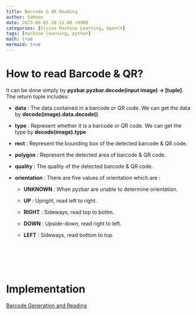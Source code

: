 ```yaml
---
title: Barcode & QR Reading
author: SeHoon
date: 2023-06-01 18:11:00 +0900
categories: [Vision Machine Learning, OpenCV]
tags: [machine learning, python]
math: true
mermaid: true
---
```


# How to read Barcode & QR?
It can be done simply by **pyzbar.pyzbar.decode(input image) -> [tuple]**.<br>
The return tuple includes:

+ **data** : The data contained in a barcode or QR code. We can get the data by **decode(image).data.decode()**

+ **type** : Represent whether it is a barcode or QR code. We can get the type by **decode(image).type**

+ **rect** : Represent the bounding box of the detected barcode & QR code.

+ **polygon** :  Represent the detected area of barcode & QR code.

+ **quality** : The quality of the detected barcode & QR code.

+ **orientation** : There are five values of orientation which are :<br>

    + **UNKNOWN** : When pyzbar are unable to determine orientation.

    + **UP** : Upright, read left to right.

    + **RIGHT** : Sideways, read top to bottm.

    + **DOWN** : Upside-down, read right to left.

    + **LEFT** : Sideways, read bottom to top.

<br><br><br><br>
    
# Implementation

[Barcode Generation and Reading](https://github.com/csh970605/Modern_Computer_Vision/blob/main/OpenCV/32.%20Barcode%2C%20QR%20Generation%20and%20Reading.ipynb)


